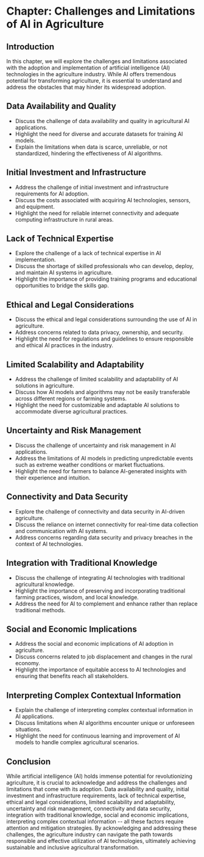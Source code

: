 Chapter: Challenges and Limitations of AI in Agriculture
========================================================

Introduction
------------

In this chapter, we will explore the challenges and limitations associated with the adoption and implementation of artificial intelligence (AI) technologies in the agriculture industry. While AI offers tremendous potential for transforming agriculture, it is essential to understand and address the obstacles that may hinder its widespread adoption.

Data Availability and Quality
-----------------------------

* Discuss the challenge of data availability and quality in agricultural AI applications.
* Highlight the need for diverse and accurate datasets for training AI models.
* Explain the limitations when data is scarce, unreliable, or not standardized, hindering the effectiveness of AI algorithms.

Initial Investment and Infrastructure
-------------------------------------

* Address the challenge of initial investment and infrastructure requirements for AI adoption.
* Discuss the costs associated with acquiring AI technologies, sensors, and equipment.
* Highlight the need for reliable internet connectivity and adequate computing infrastructure in rural areas.

Lack of Technical Expertise
---------------------------

* Explore the challenge of a lack of technical expertise in AI implementation.
* Discuss the shortage of skilled professionals who can develop, deploy, and maintain AI systems in agriculture.
* Highlight the importance of providing training programs and educational opportunities to bridge the skills gap.

Ethical and Legal Considerations
--------------------------------

* Discuss the ethical and legal considerations surrounding the use of AI in agriculture.
* Address concerns related to data privacy, ownership, and security.
* Highlight the need for regulations and guidelines to ensure responsible and ethical AI practices in the industry.

Limited Scalability and Adaptability
------------------------------------

* Address the challenge of limited scalability and adaptability of AI solutions in agriculture.
* Discuss how AI models and algorithms may not be easily transferable across different regions or farming systems.
* Highlight the need for customizable and adaptable AI solutions to accommodate diverse agricultural practices.

Uncertainty and Risk Management
-------------------------------

* Discuss the challenge of uncertainty and risk management in AI applications.
* Address the limitations of AI models in predicting unpredictable events such as extreme weather conditions or market fluctuations.
* Highlight the need for farmers to balance AI-generated insights with their experience and intuition.

Connectivity and Data Security
------------------------------

* Explore the challenge of connectivity and data security in AI-driven agriculture.
* Discuss the reliance on internet connectivity for real-time data collection and communication with AI systems.
* Address concerns regarding data security and privacy breaches in the context of AI technologies.

Integration with Traditional Knowledge
--------------------------------------

* Discuss the challenge of integrating AI technologies with traditional agricultural knowledge.
* Highlight the importance of preserving and incorporating traditional farming practices, wisdom, and local knowledge.
* Address the need for AI to complement and enhance rather than replace traditional methods.

Social and Economic Implications
--------------------------------

* Address the social and economic implications of AI adoption in agriculture.
* Discuss concerns related to job displacement and changes in the rural economy.
* Highlight the importance of equitable access to AI technologies and ensuring that benefits reach all stakeholders.

Interpreting Complex Contextual Information
-------------------------------------------

* Explain the challenge of interpreting complex contextual information in AI applications.
* Discuss limitations when AI algorithms encounter unique or unforeseen situations.
* Highlight the need for continuous learning and improvement of AI models to handle complex agricultural scenarios.

Conclusion
----------

While artificial intelligence (AI) holds immense potential for revolutionizing agriculture, it is crucial to acknowledge and address the challenges and limitations that come with its adoption. Data availability and quality, initial investment and infrastructure requirements, lack of technical expertise, ethical and legal considerations, limited scalability and adaptability, uncertainty and risk management, connectivity and data security, integration with traditional knowledge, social and economic implications, interpreting complex contextual information -- all these factors require attention and mitigation strategies. By acknowledging and addressing these challenges, the agriculture industry can navigate the path towards responsible and effective utilization of AI technologies, ultimately achieving sustainable and inclusive agricultural transformation.
